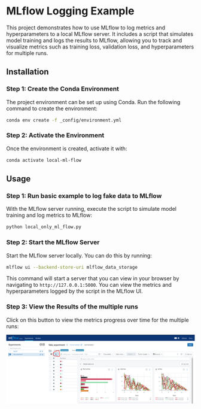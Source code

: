# MLflow Logging Example

This project demonstrates how to use MLflow to log metrics and hyperparameters to a local MLflow server. It includes a script that simulates model training and logs the results to MLflow, allowing you to track and visualize metrics such as training loss, validation loss, and hyperparameters for multiple runs.

## Installation

### Step 1: Create the Conda Environment

The project environment can be set up using Conda. Run the following command to create the environment:

```bash
conda env create -f _config/environment.yml
```

### Step 2: Activate the Environment

Once the environment is created, activate it with:

```bash
conda activate local-ml-flow
```

## Usage

### Step 1: Run basic example to log fake data to MLflow

With the MLflow server running, execute the script to simulate model training and log metrics to MLflow:

```bash
python local_only_ml_flow.py
```

### Step 2: Start the MLflow Server

Start the MLflow server locally. You can do this by running:

```bash
mlflow ui --backend-store-uri mlflow_data_storage
```
This command will start a server that you can view in your browser by navigating to `http://127.0.0.1:5000`.  You can view the metrics and hyperparameters logged by the script in the MLflow UI.

### Step 3: View the Results of the multiple runs

Click on this button to view the metrics progress over time for the multiple runs:

![MLflow Screenshot](mlflow_screenshot.png)
